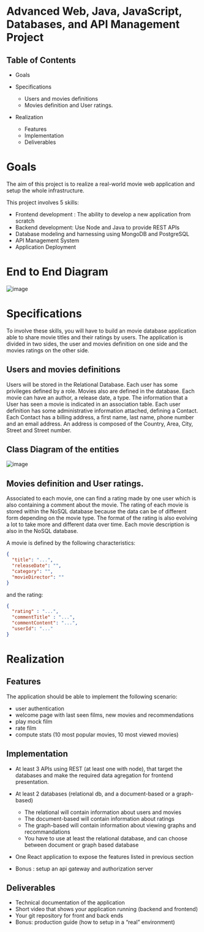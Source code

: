 # Advanced Web, Java, JavaScript, Databases, and API Management Project

## Table of Contents
- Goals
- Specifications

  - Users and movies definitions
  - Movies definition and User ratings.

- Realization
  - Features
  - Implementation
  - Deliverables

# Goals
The aim of this project is to realize a real-world movie web application and setup the whole infrastructure.

This project involves 5 skills:
- Frontend development : The ability to develop a new application from scratch
- Backend development: Use Node and Java to provide REST APIs
- Database modeling and harnessing using MongoDB and PostgreSQL
- API Management System
- Application Deployment

# End to End Diagram
![image](https://user-images.githubusercontent.com/72979397/180874471-151b9583-3e1c-45e0-bf7c-d7900e9ce728.png)

# Specifications
To involve these skills, you will have to build an movie database application able to share movie titles
and their ratings by users. The application is divided in two sides, the user and movies definition on one side and the movies
ratings on the other side.

## Users and movies definitions
Users will be stored in the Relational Database. Each user has some privileges defined by a role. Movies also are defined in the database. Each movie can have an author, a
release date, a type. The information that a User has seen a movie is indicated in an association table. Each user definition has some administrative information attached,
defining a Contact. Each Contact has a billing address, a first name, last name, phone number and an email address. An address is composed of the Country, Area, City, Street
and Street number.

## Class Diagram of the entities
![image](https://user-images.githubusercontent.com/72979397/180875040-13a79565-e53a-4475-8804-62c339a80361.png)

## Movies definition and User ratings.
Associated to each movie, one can find a rating made by one user which is also containing a comment about the movie. The rating of each movie is stored within the NoSQL
database because the data can be of different form depending on the movie type. The format of the rating is also evolving a lot to take
more and different data over time. Each movie description is also in the NoSQL database.

A movie is defined by the following characteristics:

```json
{
  "title": "...",
  "releaseDate": "",
  "category": "",
  "movieDirector": ""
}
```

and the rating:

```json
{
  "rating" : "...",
  "commentTitle" : "...",
  "commentContent": "...",
  "userId": "..."
}
```

# Realization
## Features
The application should be able to implement the following scenario:
- user authentication
- welcome page with last seen films, new movies and recommendations
- play mock film
- rate film
- compute stats (10 most popular movies, 10 most viewed movies)

## Implementation
- At least 3 APIs using REST (at least one with node), that target the databases and make the
required data agregation for frontend presentation.

- At least 2 databases (relational db, and a document-based or a graph-based)
  - The relational will contain information about users and movies
  - The document-based will contain information about ratings
  - The graph-based will contain information about viewing graphs and recommandations
  - You have to use at least the relational database, and can choose between document or graph
    based database
- One React application to expose the features listed in previous section
- Bonus : setup an api gateway and authorization server

## Deliverables
- Technical documentation of the application
- Short video that shows your application running (backend and frontend)
- Your git repository for front and back ends
- Bonus: production guide (how to setup in a “real” environment)
